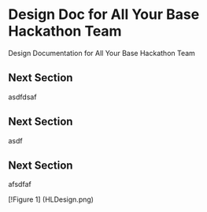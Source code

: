 # Design Doc for All Your Base Hackathon Team
Design Documentation for All Your Base Hackathon Team

## Next Section
asdfdsaf

## Next Section
asdf

## Next Section
afsdfaf

[!Figure 1] (HLDesign.png) 
